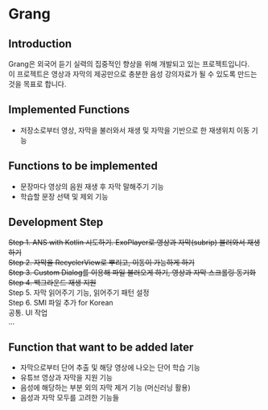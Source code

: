 # Grang
## Introduction
Grang은 외국어 듣기 실력의 집중적인 향상을 위해 개발되고 있는 프로젝트입니다.   
이 프로젝트은 영상과 자막의 제공만으로 충분한 음성 강의자료가 될 수 있도록 만드는 것을 목표로 합니다.   

## Implemented Functions
- 저장소로부터 영상, 자막을 불러와서 재생 및 자막을 기반으로 한 재생위치 이동 기능   

## Functions to be implemented
- 문장마다 영상의 음원 재생 후 자막 말해주기 기능
- 학습할 문장 선택 및 제외 기능


## Development Step
~~Step 1. ANS with Kotlin 시도하기. ExoPlayer로 영상과 자막(subrip) 불러와서 재생하기~~   
~~Step 2. 자막을 RecyclerView로 뿌리고, 이동이 가능하게 하기~~   
~~Step 3. Custom Dialog를 이용해 파일 불러오게 하기, 영상과 자막 스크롤링 동기화~~   
~~Step 4. 백그라운드 재생 지원~~   
Step 5. 자막 읽어주기 기능, 읽어주기 패턴 설정   
Step 6. SMI 파일 추가 for Korean   
공통. UI 작업   
...


## Function that want to be added later
- 자막으로부터 단어 추출 및 해당 영상에 나오는 단어 학습 기능
- 유튜브 영상과 자막을 지원 기능
- 음성에 해당하는 부분 외의 자막 제거 기능 (머신러닝 활용)   
- 음성과 자막 모두를 고려한 기능들
